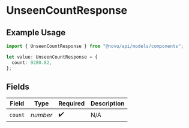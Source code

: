 # UnseenCountResponse

## Example Usage

```typescript
import { UnseenCountResponse } from "@novu/api/models/components";

let value: UnseenCountResponse = {
  count: 9280.82,
};
```

## Fields

| Field              | Type               | Required           | Description        |
| ------------------ | ------------------ | ------------------ | ------------------ |
| `count`            | *number*           | :heavy_check_mark: | N/A                |